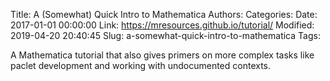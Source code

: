 Title: A (Somewhat) Quick Intro to Mathematica
Authors: 
Categories: 
Date: 2017-01-01 00:00:00
Link: https://mresources.github.io/tutorial/
Modified: 2019-04-20 20:40:45
Slug: a-somewhat-quick-intro-to-mathematica
Tags: 

A Mathematica tutorial that also gives primers on more complex tasks like paclet development and working with undocumented contexts.